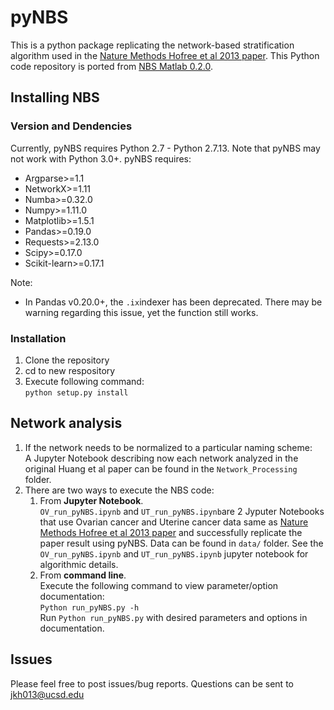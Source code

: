 # pyNBS

This is a python package replicating the network-based stratification algorithm used in the [Nature Methods Hofree et al 2013 paper](https://www.nature.com/nmeth/journal/v10/n11/full/nmeth.2651.html). This Python code repository is ported from [NBS Matlab 0.2.0](http://chianti.ucsd.edu/~mhofree/NBS/).

## Installing NBS
### Version and Dendencies
Currently, pyNBS requires Python 2.7 - Python 2.7.13. Note that pyNBS may not work with Python 3.0+.
pyNBS requires: 
  - Argparse>=1.1
  - NetworkX>=1.11
  - Numba>=0.32.0
  - Numpy>=1.11.0
  - Matplotlib>=1.5.1
  - Pandas>=0.19.0
  - Requests>=2.13.0
  - Scipy>=0.17.0
  - Scikit-learn>=0.17.1

Note:
- In Pandas v0.20.0+, the ```.ix```indexer has been deprecated. There may be warning regarding this issue, yet the function still works.

### Installation
1. Clone the repository 
2. cd to new respository
3. Execute following command:  
```python setup.py install```

## Network analysis
1. If the network needs to be normalized to a particular naming scheme:<br>
A Jupyter Notebook describing now each network analyzed in the original Huang et al paper can be found in the ```Network_Processing``` folder.<br>
2. There are two ways to execute the NBS code:<br>
	1. From __Jupyter Notebook__. <br>
	```OV_run_pyNBS.ipynb``` and ```UT_run_pyNBS.ipynb```are 2 Jyputer Notebooks that use Ovarian cancer and Uterine cancer data same as [Nature Methods Hofree et al 2013 paper](https://www.nature.com/nmeth/journal/v10/n11/full/nmeth.2651.html) and successfully replicate the paper result using pyNBS. Data can be found in ```data/``` folder. See the ```OV_run_pyNBS.ipynb``` and ```UT_run_pyNBS.ipynb``` jupyter notebook for algorithmic details.
	2. From __command line__.  <br>
	Execute the following command to view parameter/option documentation:<br>
	```Python run_pyNBS.py -h``` <br>
	Run ```Python run_pyNBS.py``` with desired parameters and options in documentation.

## Issues
Please feel free to post issues/bug reports. Questions can be sent to jkh013@ucsd.edu



